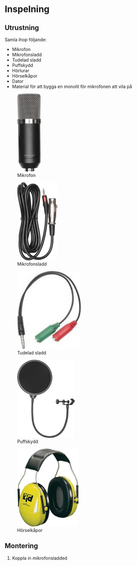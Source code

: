 # Inspelning

## Utrustning

Samla ihop följande:

* Mikrofon
* Mikrofonsladd
* Tudelad sladd
* Puffskydd
* Hörlurar
* Hörselkåpor
* Dator
* Material för att bygga en monolit för mikrofonen att vila på

<figure>
  <img src="images/inspelning/mikrofon.jpg" height="250" />
  <figcaption>Mikrofon</figcaption>
</figure> 
<figure>
  <img src="images/inspelning/kabel.jpg" height="250" />
  <figcaption>Mikrofonsladd</figcaption>
</figure> 
<figure>
  <img src="images/inspelning/splittad_kabel.jpg" height="250" />
  <figcaption>Tudelad sladd</figcaption>
</figure> 
<figure>
  <img src="images/inspelning/puffskydd.jpg" height="250" />
  <figcaption>Puffskydd</figcaption>
</figure> 
<figure>
  <img src="images/inspelning/horselkapor.jpg" height="250" />
  <figcaption>Hörselkåpor</figcaption>
</figure> 

## Montering

1. Koppla in mikrofonsladded

